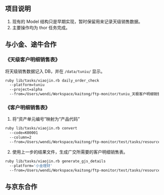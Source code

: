 ## 项目说明

1. 现有的 Model 结构只是早期实现，暂时保留用来记录天级销售数据。
2. 主要操作均为 thor 任务完成。


## 与小金、途牛合作

### 《天级客户明细销售表》

将天级销售数据记入 DB，并在 `/data/tuniu/` 显示。

```sh
ruby lib/tasks/xiaojin.rb daily_order_check
  --platform=tuniu
  --project=alpha
  --from=/Users/wendi/Workspace/kaitong/ftp-monitor/tuniu_天极客户明细销售表_20150421.csv
```

### 《客户明细销售表》

1. 将“资产单元编号”映射为“产品代码”

```sh
ruby lib/tasks/xiaojin.rb convert
  --code=K00001
  --column=2
  --from=/Users/wendi/Workspace/kaitong/ftp-monitor/test/tasks/resources/xiaojin/客户销售明细表.csv
```

2. 使用上一步的结果文件，生成广交所需要的客户明细销售表。

```sh
ruby lib/tasks/xiaojin.rb generate_gjs_details
  --platform='小金理财'
  --from=/Users/wendi/Workspace/kaitong/ftp-monitor/test/tasks/resources/xiaojin/客户销售明细表.csv
```

## 与京东合作
